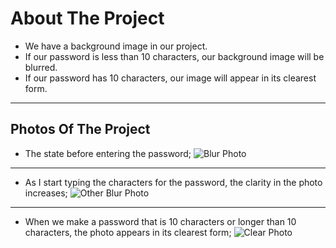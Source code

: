 # About The Project
 
* We have a background image in our project.
* If our password is less than 10 characters, our background image will be blurred.
* If our password has 10 characters, our image will appear in its clearest form.

--------
## Photos Of The Project
* The state before entering the password;
![Blur Photo](https://user-images.githubusercontent.com/66977215/165629590-a6b01100-7f83-4ee0-9763-d26d814b21fb.png)

--------
* As I start typing the characters for the password, the clarity in the photo increases;
![Other Blur Photo](https://user-images.githubusercontent.com/66977215/165629955-ee0ae90f-ea6c-4e90-a16a-f7ea8f59dbed.png)

--------
* When we make a password that is 10 characters or longer than 10 characters, the photo appears in its clearest form;
![Clear Photo](https://user-images.githubusercontent.com/66977215/165630154-cd1866f9-8068-4f43-a288-1595c9be1263.png)
